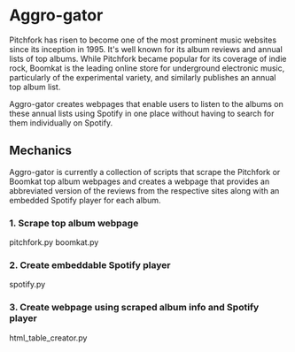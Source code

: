 # Aggro-gator

Pitchfork has risen to become one of the most prominent music websites since its inception in 1995. It's well known for its album reviews and annual lists of top albums. While Pitchfork became popular for its coverage of indie rock, Boomkat is the leading online store for underground electronic music, particularly of the experimental variety, and similarly publishes an annual top album list.

Aggro-gator creates webpages that enable users to listen to the albums on these annual lists using Spotify in one place without having to search for them individually on Spotify.

## Mechanics

Aggro-gator is currently a collection of scripts that scrape the Pitchfork or Boomkat top album webpages and creates a webpage that provides an abbreviated version of the reviews from the respective sites along with an embedded Spotify player for each album.

### 1. Scrape top album webpage
pitchfork.py
boomkat.py

### 2. Create embeddable Spotify player
spotify.py

### 3. Create webpage using scraped album info and Spotify player
html_table_creator.py